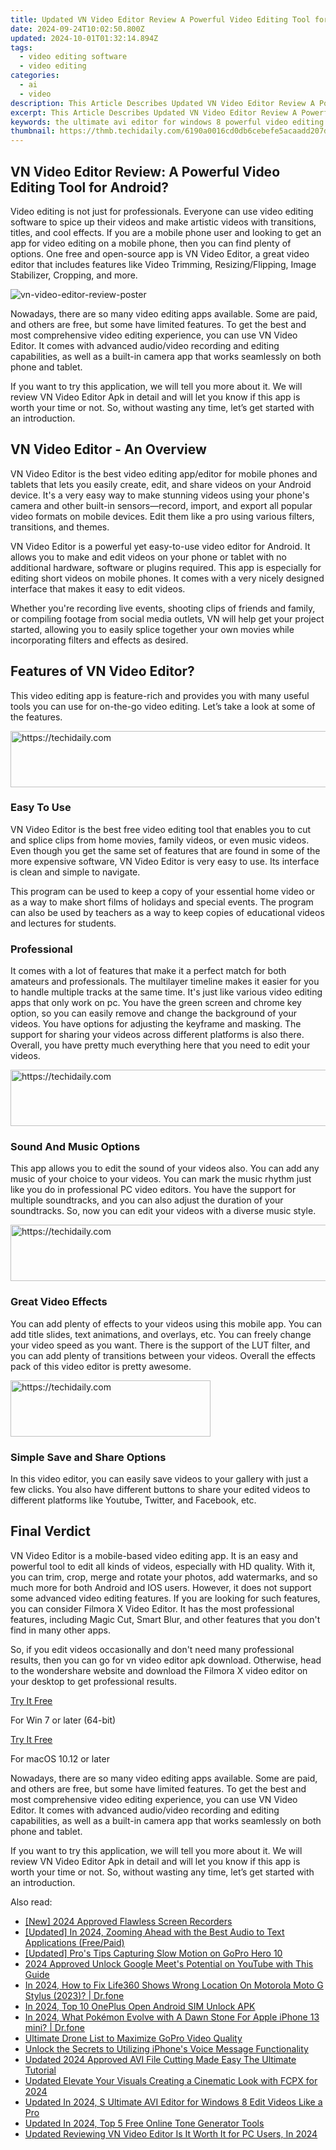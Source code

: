 ```yaml
---
title: Updated VN Video Editor Review A Powerful Video Editing Tool for Android, In 2024
date: 2024-09-24T10:02:50.800Z
updated: 2024-10-01T01:32:14.894Z
tags: 
  - video editing software
  - video editing
categories: 
  - ai
  - video
description: This Article Describes Updated VN Video Editor Review A Powerful Video Editing Tool for Android, In 2024
excerpt: This Article Describes Updated VN Video Editor Review A Powerful Video Editing Tool for Android, In 2024
keywords: the ultimate avi editor for windows 8 powerful video editing tools,vn video editor review a powerful video editing tool for android,vn video editor apk review a powerful video editing tool,flv file editor for windows 8 a simple and powerful video editing tool,reviewing vn video editor the ultimate video editing app,vn video editor for mac simple and powerful video editor,review vn video editor a powerful video editing tool for android
thumbnail: https://thmb.techidaily.com/6190a0016cd0db6cebefe5acaadd207d01333c2584c8d35c887e62fae8bb62c7.jpg
---
```


## VN Video Editor Review: A Powerful Video Editing Tool for Android?

Video editing is not just for professionals. Everyone can use video editing software to spice up their videos and make artistic videos with transitions, titles, and cool effects. If you are a mobile phone user and looking to get an app for video editing on a mobile phone, then you can find plenty of options. One free and open-source app is VN Video Editor, a great video editor that includes features like Video Trimming, Resizing/Flipping, Image Stabilizer, Cropping, and more.

![vn-video-editor-review-poster](https://images.wondershare.com/filmora/article-images/vn-video-editor-review-poster.png)

Nowadays, there are so many video editing apps available. Some are paid, and others are free, but some have limited features. To get the best and most comprehensive video editing experience, you can use VN Video Editor. It comes with advanced audio/video recording and editing capabilities, as well as a built-in camera app that works seamlessly on both phone and tablet.

If you want to try this application, we will tell you more about it. We will review VN Video Editor Apk in detail and will let you know if this app is worth your time or not. So, without wasting any time, let’s get started with an introduction.

## **VN Video Editor - An Overview**

VN Video Editor is the best video editing app/editor for mobile phones and tablets that lets you easily create, edit, and share videos on your Android device. It's a very easy way to make stunning videos using your phone's camera and other built-in sensors—record, import, and export all popular video formats on mobile devices. Edit them like a pro using various filters, transitions, and themes.

VN Video Editor is a powerful yet easy-to-use video editor for Android. It allows you to make and edit videos on your phone or tablet with no additional hardware, software or plugins required. This app is especially for editing short videos on mobile phones. It comes with a very nicely designed interface that makes it easy to edit videos.

Whether you're recording live events, shooting clips of friends and family, or compiling footage from social media outlets, VN will help get your project started, allowing you to easily splice together your own movies while incorporating filters and effects as desired.

## **Features of VN Video Editor?**

This video editing app is feature-rich and provides you with many useful tools you can use for on-the-go video editing. Let’s take a look at some of the features.

<!-- affiliate ads begin -->
<a href="https://aligracehair.sjv.io/c/5597632/1885932/19272" target="_top" id="1885932">
  <img src="//a.impactradius-go.com/display-ad/19272-1885932" border="0" alt="https://techidaily.com" width="728" height="90"/>
</a>
<img height="0" width="0" src="https://aligracehair.sjv.io/i/5597632/1885932/19272" style="position:absolute;visibility:hidden;" border="0" />
<!-- affiliate ads end -->

### **Easy To Use**

VN Video Editor is the best free video editing tool that enables you to cut and splice clips from home movies, family videos, or even music videos. Even though you get the same set of features that are found in some of the more expensive software, VN Video Editor is very easy to use. Its interface is clean and simple to navigate.

This program can be used to keep a copy of your essential home video or as a way to make short films of holidays and special events. The program can also be used by teachers as a way to keep copies of educational videos and lectures for students.

### **Professional**

It comes with a lot of features that make it a perfect match for both amateurs and professionals. The multilayer timeline makes it easier for you to handle multiple tracks at the same time. It's just like various video editing apps that only work on pc. You have the green screen and chrome key option, so you can easily remove and change the background of your videos. You have options for adjusting the keyframe and masking. The support for sharing your videos across different platforms is also there. Overall, you have pretty much everything here that you need to edit your videos.

<!-- affiliate ads begin -->
<a href="https://ephamedtechinc.pxf.io/c/5597632/2130529/26400" target="_top" id="2130529">
  <img src="//a.impactradius-go.com/display-ad/26400-2130529" border="0" alt="https://techidaily.com" width="728" height="90"/>
</a>
<img height="0" width="0" src="https://ephamedtechinc.pxf.io/i/5597632/2130529/26400" style="position:absolute;visibility:hidden;" border="0" />
<!-- affiliate ads end -->

### **Sound And Music Options**

This app allows you to edit the sound of your videos also. You can add any music of your choice to your videos. You can mark the music rhythm just like you do in professional PC video editors. You have the support for multiple soundtracks, and you can also adjust the duration of your soundtracks. So, now you can edit your videos with a diverse music style.

<!-- affiliate ads begin -->
<a href="https://unicoeye.pxf.io/c/5597632/2134494/18498" target="_top" id="2134494">
  <img src="//a.impactradius-go.com/display-ad/18498-2134494" border="0" alt="https://techidaily.com" width="721" height="90"/>
</a>
<img height="0" width="0" src="https://unicoeye.pxf.io/i/5597632/2134494/18498" style="position:absolute;visibility:hidden;" border="0" />
<!-- affiliate ads end -->

### **Great Video Effects**

You can add plenty of effects to your videos using this mobile app. You can add title slides, text animations, and overlays, etc. You can freely change your video speed as you want. There is the support of the LUT filter, and you can add plenty of transitions between your videos. Overall the effects pack of this video editor is pretty awesome.

<!-- affiliate ads begin -->
<a href="https://bluettius.sjv.io/c/5597632/2139109/17108" target="_top" id="2139109">
  <img src="//a.impactradius-go.com/display-ad/17108-2139109" border="0" alt="https://techidaily.com" width="320" height="90"/>
</a>
<img height="0" width="0" src="https://bluettius.sjv.io/i/5597632/2139109/17108" style="position:absolute;visibility:hidden;" border="0" />
<!-- affiliate ads end -->

### **Simple Save and Share Options**

In this video editor, you can easily save videos to your gallery with just a few clicks. You also have different buttons to share your edited videos to different platforms like Youtube, Twitter, and Facebook, etc.

## **Final Verdict**

VN Video Editor is a mobile-based video editing app. It is an easy and powerful tool to edit all kinds of videos, especially with HD quality. With it, you can trim, crop, merge and rotate your photos, add watermarks, and so much more for both Android and IOS users. However, it does not support some advanced video editing features. If you are looking for such features, you can consider Filmora X Video Editor. It has the most professional features, including Magic Cut, Smart Blur, and other features that you don't find in many other apps.

So, if you edit videos occasionally and don't need many professional results, then you can go for vn video editor apk download. Otherwise, head to the wondershare website and download the Filmora X video editor on your desktop to get professional results.

[Try It Free](https://tools.techidaily.com/wondershare/filmora/download/)

For Win 7 or later (64-bit)

[Try It Free](https://tools.techidaily.com/wondershare/filmora/download/)

For macOS 10.12 or later

Nowadays, there are so many video editing apps available. Some are paid, and others are free, but some have limited features. To get the best and most comprehensive video editing experience, you can use VN Video Editor. It comes with advanced audio/video recording and editing capabilities, as well as a built-in camera app that works seamlessly on both phone and tablet.

If you want to try this application, we will tell you more about it. We will review VN Video Editor Apk in detail and will let you know if this app is worth your time or not. So, without wasting any time, let’s get started with an introduction.

<ins class="adsbygoogle"
      style="display:block"
      data-ad-client="ca-pub-7571918770474297"
      data-ad-slot="8358498916"
      data-ad-format="auto"
      data-full-width-responsive="true"></ins>

<span class="atpl-alsoreadstyle">Also read:</span>
<div><ul>
<li><a href="https://remote-screen-capture.techidaily.com/new-2024-approved-flawless-screen-recorders/"><u>[New] 2024 Approved Flawless Screen Recorders</u></a></li>
<li><a href="https://screen-video-capture.techidaily.com/updated-in-2024-zooming-ahead-with-the-best-audio-to-text-applications-freepaid/"><u>[Updated] In 2024, Zooming Ahead with the Best Audio to Text Applications (Free/Paid)</u></a></li>
<li><a href="https://extra-support.techidaily.com/updated-pros-tips-capturing-slow-motion-on-gopro-hero-10/"><u>[Updated] Pro's Tips Capturing Slow Motion on GoPro Hero 10</u></a></li>
<li><a href="https://youtube-lab.techidaily.com/approved-unlock-google-meets-potential-on-youtube-with-this-guide/"><u>2024 Approved Unlock Google Meet's Potential on YouTube with This Guide</u></a></li>
<li><a href="https://review-topics.techidaily.com/in-2024-how-to-fix-life360-shows-wrong-location-on-motorola-moto-g-stylus-2023-drfone-by-drfone-virtual-android/"><u>In 2024, How to Fix Life360 Shows Wrong Location On Motorola Moto G Stylus (2023)? | Dr.fone</u></a></li>
<li><a href="https://sim-unlock.techidaily.com/in-2024-top-10-oneplus-open-android-sim-unlock-apk-by-drfone-android/"><u>In 2024, Top 10 OnePlus Open Android SIM Unlock APK</u></a></li>
<li><a href="https://ios-pokemon-go.techidaily.com/in-2024-what-pokemon-evolve-with-a-dawn-stone-for-apple-iphone-13-mini-drfone-by-drfone-virtual-ios/"><u>In 2024, What Pokémon Evolve with A Dawn Stone For Apple iPhone 13 mini? | Dr.fone</u></a></li>
<li><a href="https://fox-direct.techidaily.com/ultimate-drone-list-to-maximize-gopro-video-quality/"><u>Ultimate Drone List to Maximize GoPro Video Quality</u></a></li>
<li><a href="https://tech-renaissance.techidaily.com/unlock-the-secrets-to-utilizing-iphones-voice-message-functionality/"><u>Unlock the Secrets to Utilizing iPhone's Voice Message Functionality</u></a></li>
<li><a href="https://ai-video-tools.techidaily.com/updated-2024-approved-avi-file-cutting-made-easy-the-ultimate-tutorial/"><u>Updated 2024 Approved AVI File Cutting Made Easy The Ultimate Tutorial</u></a></li>
<li><a href="https://ai-video-tools.techidaily.com/updated-elevate-your-visuals-creating-a-cinematic-look-with-fcpx-for-2024/"><u>Updated Elevate Your Visuals Creating a Cinematic Look with FCPX for 2024</u></a></li>
<li><a href="https://ai-video-tools.techidaily.com/updated-in-2024-s-ultimate-avi-editor-for-windows-8-edit-videos-like-a-pro/"><u>Updated In 2024, S Ultimate AVI Editor for Windows 8 Edit Videos Like a Pro</u></a></li>
<li><a href="https://ai-video-tools.techidaily.com/updated-in-2024-top-5-free-online-tone-generator-tools/"><u>Updated In 2024, Top 5 Free Online Tone Generator Tools</u></a></li>
<li><a href="https://ai-video-tools.techidaily.com/updated-reviewing-vn-video-editor-is-it-worth-it-for-pc-users-in-2024/"><u>Updated Reviewing VN Video Editor Is It Worth It for PC Users, In 2024</u></a></li>
</ul></div>

